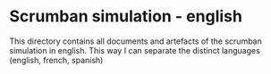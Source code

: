 # Scrumban simulation - english
This directory contains all documents and artefacts of the scrumban simulation in english.
This way I can separate the distinct languages (english, french, spanish)
